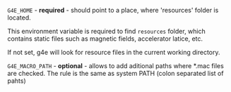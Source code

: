 ```G4E_HOME``` - **required** - should point to a place, where 'resources' 
folder is located. 

This environment variable is required to find `resources` folder, which 
contains static files such as magnetic fields, accelerator latice, etc.

If not set, g4e will look for resource files in the 
current working directory.  

```G4E_MACRO_PATH```  - **optional** - allows to add aditional paths 
where *.mac files are checked. The rule is the same as system PATH
 (colon separated list of pahts) 